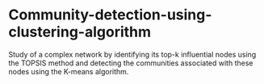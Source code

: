 # Community-detection-using-clustering-algorithm
Study of a complex network by identifying its top-k influential nodes using the TOPSIS method and detecting the communities associated with these nodes using the K-means algorithm.
